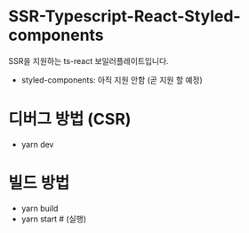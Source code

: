 # SSR-Typescript-React-Styled-components

SSR을 지원하는 ts-react 보일러플레이트입니다.

- styled-components: 아직 지원 안함 (곧 지원 할 예정)

# 디버그 방법 (CSR)

- yarn dev

# 빌드 방법

- yarn build
- yarn start # (실행)

